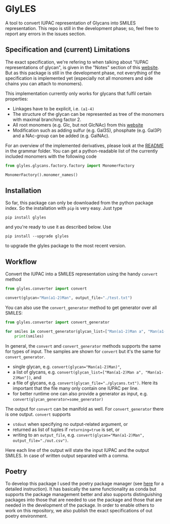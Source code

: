 # GlyLES

A tool to convert IUPAC representation of Glycans into SMILES representation. This repo is still in the development 
phase; so, feel free to report any errors in the issues section.

## Specification and (current) Limitations

The exact specification, we're refering to when talking about "IUPAC representations of glycan", is given in the 
"Notes" section of this [website](https://www.ncbi.nlm.nih.gov/glycans/snfg.html). But as this package is still in the 
development phase, not everything of the specification is implemented yet (especially not all monomers and side chains 
you can attach to monomers).

This implementation currently only works for glycans that fulfil certain properties:

* Linkages have to be explicit, i.e. `(a1-4)`
* The structure of the glycan can be represented as tree of the monomers with maximal branching factor 2.
* All root monomers (e.g. Glc, but not GlcNAc) from this [website](https://www.ncbi.nlm.nih.gov/glycans/snfg.html)
* Modification such as adding sulfur (e.g. Gal3S), phosphate (e.g. Gal3P) and a NAc-group can be added (e.g. GalNAc).

For an overview of the implemented derivatives, please look at the [README](glyles/grammar/README.md) in the grammar
folder. You can get a python-readable list of the currently included monomers with the following code

`````python
from glyles.glycans.factory.factory import MonomerFactory

MonomerFactory().monomer_names()
`````

## Installation

So far, this package can only be downloaded from the python package index. So the installation with `pip` is very easy.
Just type

``````shell
pip install glyles
``````

and you're ready to use it as described below. Use 

````shell
pip install --upgrade glyles
````

to upgrade the glyles package to the most recent version.

## Workflow

Convert the IUPAC into a SMILES representation using the handy `convert` method

``````python
from glyles.converter import convert

convert(glycan="Man(a1-2)Man", output_file="./test.txt")
``````

You can also use the `convert_generator` method to get generator over all SMILES:

``````python
from glyles.converter import convert_generator

for smiles in convert_generator(glycan_list=["Man(a1-2)Man a", "Man(a1-2)Man b"]):
    print(smiles)
``````

In general, the `convert` and `convert_generator` methods supports the same for types of input. The samples are shown
for `convert` but it's the same for `convert_generator`.

* single glycan, e.g. `convert(glycan="Man(a1-2)Man)"`,
* a list of glycans, e.g. `convert(glycan_list=["Man(a1-2)Man a", "Man(a1-2)Man"])`, and
* a file of glycans, e.g. `convert(glycan_file="./glycans.txt")`. Here its important that the file many only contain one
  IUPAC per line.
* for better runtime one can also provide a generator as input, e.g. `convert(glycan_generator=some_generator)`

The output for `convert` can be manifold as well. For `convert_generator` there is one output. `convert` supports

* `stdout` when specifying no output-related argument, or
* returned as list of tuples if `returning=true` is set, or
* writing to an `output_file`, e.g. `convert(glycan="Man(a1-2)Man", output_file="./out.csv")`.

Here each line of the output will state the input IUPAC and the output SMILES. In case of written output separated with 
a comma.


## Poetry

To develop this package I used the poetry package manager (see [here](https://python-poetry.org/) for a detailed
instruction). It has basically the same functionality as conda but supports the package management better and also 
supports distinguishing packages into those that are needed to use the package and those that are needed in the 
development of the package. In order to enable others to work on this repository, we also publish the exact 
specifications of out poetry environment.
